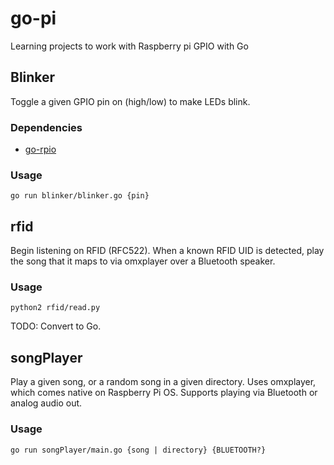 # go-pi

Learning projects to work with Raspberry pi GPIO with Go

## Blinker

Toggle a given GPIO pin on (high/low) to make LEDs blink.

### Dependencies

* [go-rpio](github.com/stianeikeland/go-rpio)

### Usage

`go run blinker/blinker.go {pin}`

## rfid

Begin listening on RFID (RFC522). When a known RFID UID is detected, play the song that it maps to via omxplayer over a Bluetooth speaker.

### Usage

`python2 rfid/read.py`

TODO: Convert to Go.

## songPlayer

Play a given song, or a random song in a given directory. Uses omxplayer, which comes native on Raspberry Pi OS. Supports playing via Bluetooth or analog audio out.

### Usage

`go run songPlayer/main.go {song | directory} {BLUETOOTH?}`

